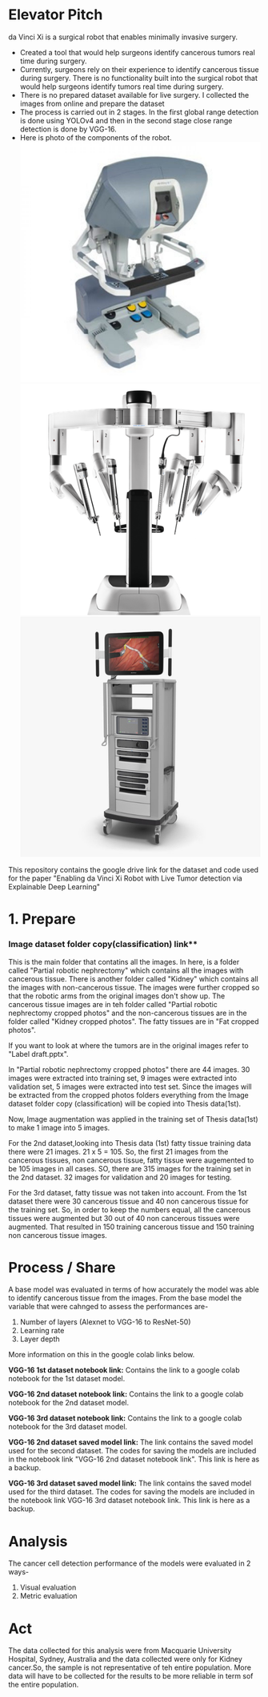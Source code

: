 # Elevator Pitch
da Vinci Xi is a surgical robot that enables minimally invasive surgery. 
* Created a tool that would help surgeons identify cancerous tumors real time during surgery.
* Currently, surgeons rely on their experience to identify cancerous tissue during surgery. There is no functionality built into the surgical robot that would help surgeons identify tumors real time during surgery.
* There is no prepared dataset available for live surgery. I collected the images from online and prepare the dataset 
* The process is carried out in 2 stages. In the first global range detection is done using YOLOv4 and then in the second stage close range detection is done by VGG-16.
* Here is photo of the components of the robot.
![](image/Console.jpg)    ![](image/Patient_Cart.png)  ![](image/Vision_cart.jpg)  


This repository contains the google drive link for the dataset and code used for the paper "Enabling da Vinci Xi Robot with Live Tumor detection via Explainable Deep Learning"

# 1. Prepare
### Image dataset folder copy(classification) link**

This is the main folder that contatins all the images. In here, is a folder called "Partial robotic nephrectomy" which contains all the images with cancerous tissue. There is another folder called "Kidney" which contains all the images with non-cancerous tissue. The images were further cropped so that the robotic arms from the original images don't show up. The cancerous tissue images are in teh folder called "Partial robotic nephrectomy cropped photos" and the non-cancerous tissues are in the folder called "Kidney cropped photos". The fatty tissues are in "Fat cropped photos". 

If you want to look at where the tumors are in the original images refer to "Label draft.pptx".

In "Partial robotic nephrectomy cropped photos" there are 44 images. 30 images were extracted into training set, 9 images were extracted into validation set, 5 images were extracted into test set. 
Since the images will be extracted from the cropped photos folders everything from the Image dataset folder copy (classification) will be copied into Thesis data(1st).

Now, Image augmentation was applied in the training set of Thesis data(1st) to make 1 image into 5 images. 

For the 2nd dataset,looking into Thesis data (1st) fatty tissue training data there were 21 images. 21 x 5 = 105. So, the first 21 images from the cancerous tissues, non cancerous tissue, fatty tissue were augemented to be 105 images in all cases. SO, there are 315 images for the training set in the 2nd dataset. 32 images for validation and 20 images for testing.

For the 3rd dataset, fatty tissue was not taken into account. From the 1st dataset there were 30 cancerous tissue and 40 non cancerous tissue for the training set. So, in order to keep the numbers equal, all the cancerous tissues were augmented but 30 out of 40 non cancerous tissues were augmented. That resulted in 150 training cancerous tissue and 150 training non cancerous tissue images.

# Process / Share

A base model was evaluated in terms of how accurately the model was able to identify cancerous tissue from the images. From the base model the variable that were cahnged to assess the performances are-
1. Number of layers (Alexnet to VGG-16 to ResNet-50)
2. Learning rate
3. Layer depth

More information on this in the google colab links below. 

**VGG-16 1st dataset notebook link:** Contains the link to a google colab notebook for the 1st dataset model.

**VGG-16 2nd dataset notebook link:** Contains the link to a google colab notebook for the 2nd dataset model.

**VGG-16 3rd dataset notebook link:** Contains the link to a google colab notebook for the 3rd dataset model.

**VGG-16 2nd dataset saved model link:** The link contains the saved model used for the second dataset. The codes for saving the models are included in the notebook link "VGG-16 2nd dataset notebook link". This link is here as a backup. 

**VGG-16 3rd dataset saved model link:** The link contains the saved model used for the third dataset. The codes for saving the models are included in the notebook link VGG-16 3rd dataset notebook link. This link is here as a backup. 

# Analysis

The cancer cell detection performance of the models were evaluated in 2 ways-
1. Visual evaluation
2. Metric evaluation

# Act
The data collected for this analysis were from Macquarie University Hospital, Sydney, Australia and the data collected were only for Kidney cancer.So, the sample is not representative of teh entire population. More data will have to be collected for the results to be more reliable in term sof the entire population. 
